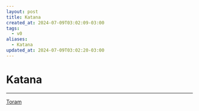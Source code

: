 ```yaml
---
layout: post
title: Katana
created_at: 2024-07-09T03:02:09-03:00
tags:
  - v0
aliases:
  - Katana
updated_at: 2024-07-09T03:02:20-03:00
---
```

# Katana
---
[Toram](_draft/2024/07/2024-07-06-Toram.md)
